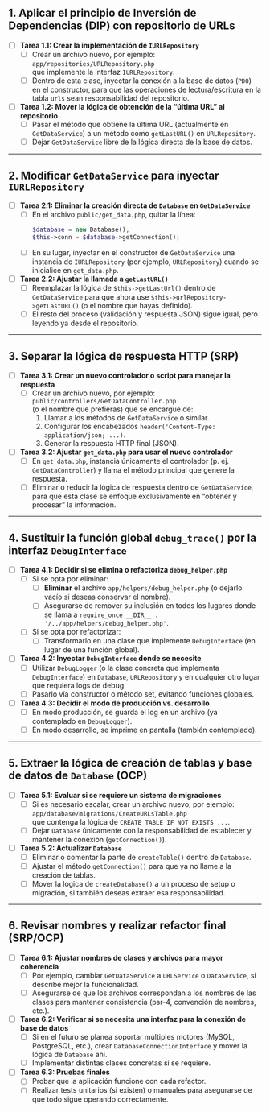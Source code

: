 
## 1. Aplicar el principio de Inversión de Dependencias (DIP) con repositorio de URLs

- [ ] **Tarea 1.1: Crear la implementación de `IURLRepository`**  
  - [ ] Crear un archivo nuevo, por ejemplo:  
    `app/repositories/URLRepository.php`  
    que implemente la interfaz `IURLRepository`.  
  - [ ] Dentro de esta clase, inyectar la conexión a la base de datos (`PDO`) en el constructor, para que las operaciones de lectura/escritura en la tabla `urls` sean responsabilidad del repositorio.

- [ ] **Tarea 1.2: Mover la lógica de obtención de la “última URL” al repositorio**  
  - [ ] Pasar el método que obtiene la última URL (actualmente en `GetDataService`) a un método como `getLastURL()` en `URLRepository`.  
  - [ ] Dejar `GetDataService` libre de la lógica directa de la base de datos.

---

## 2. Modificar `GetDataService` para inyectar `IURLRepository`

- [ ] **Tarea 2.1: Eliminar la creación directa de `Database` en `GetDataService`**  
  - [ ] En el archivo `public/get_data.php`, quitar la línea:  
    ```php
    $database = new Database();
    $this->conn = $database->getConnection();
    ```  
  - [ ] En su lugar, inyectar en el constructor de `GetDataService` una instancia de `IURLRepository` (por ejemplo, `URLRepository`) cuando se inicialice en `get_data.php`.

- [ ] **Tarea 2.2: Ajustar la llamada a `getLastURL()`**  
  - [ ] Reemplazar la lógica de `$this->getLastUrl()` dentro de `GetDataService` para que ahora use `$this->urlRepository->getLastURL()` (o el nombre que hayas definido).  
  - [ ] El resto del proceso (validación y respuesta JSON) sigue igual, pero leyendo ya desde el repositorio.

---

## 3. Separar la lógica de respuesta HTTP (SRP)

- [ ] **Tarea 3.1: Crear un nuevo controlador o script para manejar la respuesta**  
  - [ ] Crear un archivo nuevo, por ejemplo:  
    `public/controllers/GetDataController.php`  
    (o el nombre que prefieras) que se encargue de:  
    1. Llamar a los métodos de `GetDataService` o similar.  
    2. Configurar los encabezados `header('Content-Type: application/json; ...)`.  
    3. Generar la respuesta HTTP final (JSON).

- [ ] **Tarea 3.2: Ajustar `get_data.php` para usar el nuevo controlador**  
  - [ ] En `get_data.php`, instancia únicamente el controlador (p. ej. `GetDataController`) y llama el método principal que genere la respuesta.  
  - [ ] Eliminar o reducir la lógica de respuesta dentro de `GetDataService`, para que esta clase se enfoque exclusivamente en “obtener y procesar” la información.

---

## 4. Sustituir la función global `debug_trace()` por la interfaz `DebugInterface`

- [ ] **Tarea 4.1: Decidir si se elimina o refactoriza `debug_helper.php`**  
  - [ ] Si se opta por eliminar:  
    - [ ] **Eliminar** el archivo `app/helpers/debug_helper.php` (o dejarlo vacío si deseas conservar el nombre).  
    - [ ] Asegurarse de remover su inclusión en todos los lugares donde se llama a `require_once __DIR__ . '/../app/helpers/debug_helper.php'`.  
  - [ ] Si se opta por refactorizar:  
    - [ ] Transformarlo en una clase que implemente `DebugInterface` (en lugar de una función global).

- [ ] **Tarea 4.2: Inyectar `DebugInterface` donde se necesite**  
  - [ ] Utilizar `DebugLogger` (o la clase concreta que implementa `DebugInterface`) en `Database`, `URLRepository` y en cualquier otro lugar que requiera logs de debug.  
  - [ ] Pasarlo vía constructor o método set, evitando funciones globales.  

- [ ] **Tarea 4.3: Decidir el modo de producción vs. desarrollo**  
  - [ ] En modo producción, se guarda el log en un archivo (ya contemplado en `DebugLogger`).  
  - [ ] En modo desarrollo, se imprime en pantalla (también contemplado).

---

## 5. Extraer la lógica de creación de tablas y base de datos de `Database` (OCP)

- [ ] **Tarea 5.1: Evaluar si se requiere un sistema de migraciones**  
  - [ ] Si es necesario escalar, crear un archivo nuevo, por ejemplo:  
    `app/database/migrations/CreateURLsTable.php`  
    que contenga la lógica de `CREATE TABLE IF NOT EXISTS ...`.  
  - [ ] Dejar `Database` únicamente con la responsabilidad de establecer y mantener la conexión (`getConnection()`).

- [ ] **Tarea 5.2: Actualizar `Database`**  
  - [ ] Eliminar o comentar la parte de `createTable()` dentro de `Database`.  
  - [ ] Ajustar el método `getConnection()` para que ya no llame a la creación de tablas.  
  - [ ] Mover la lógica de `createDatabase()` a un proceso de setup o migración, si también deseas extraer esa responsabilidad.

---

## 6. Revisar nombres y realizar refactor final (SRP/OCP)

- [ ] **Tarea 6.1: Ajustar nombres de clases y archivos para mayor coherencia**  
  - [ ] Por ejemplo, cambiar `GetDataService` a `URLService` o `DataService`, si describe mejor la funcionalidad.  
  - [ ] Asegurarse de que los archivos correspondan a los nombres de las clases para mantener consistencia (psr-4, convención de nombres, etc.).

- [ ] **Tarea 6.2: Verificar si se necesita una interfaz para la conexión de base de datos**  
  - [ ] Si en el futuro se planea soportar múltiples motores (MySQL, PostgreSQL, etc.), crear `DatabaseConnectionInterface` y mover la lógica de `Database` ahí.  
  - [ ] Implementar distintas clases concretas si se requiere.

- [ ] **Tarea 6.3: Pruebas finales**  
  - [ ] Probar que la aplicación funcione con cada refactor.  
  - [ ] Realizar tests unitarios (si existen) o manuales para asegurarse de que todo sigue operando correctamente.
